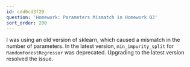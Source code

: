 ```yaml
---
id: cdd6cd3f29
question: 'Homework: Parameters Mismatch in Homework Q3'
sort_order: 200
---
```


I was using an old version of sklearn, which caused a mismatch in the number of parameters. In the latest version, `min_impurity_split` for `RandomForestRegressor` was deprecated. Upgrading to the latest version resolved the issue.